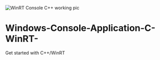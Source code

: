 ![WinRT Console C++ working pic](https://user-images.githubusercontent.com/62119560/132716545-b1104538-454e-4509-9cd7-10947ba4cf0e.png)
# Windows-Console-Application-C-WinRT-
Get started with C++/WinRT
